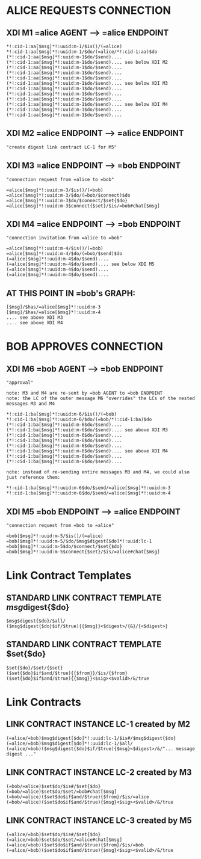 # ALICE REQUESTS CONNECTION
	
## XDI M1 =alice AGENT --> =alice ENDPOINT
	
	*!:cid-1:aa[$msg]*!:uuid:m-1/$is()/(=alice)
	*!:cid-1:aa[$msg]*!:uuid:m-1/$do/(=alice/*!:cid-1:aa)$do
	(*!:cid-1:aa[$msg]*!:uuid:m-1$do/$send)....
	(*!:cid-1:aa[$msg]*!:uuid:m-1$do/$send).... see below XDI M2
	(*!:cid-1:aa[$msg]*!:uuid:m-1$do/$send)....
	(*!:cid-1:aa[$msg]*!:uuid:m-1$do/$send)....
	(*!:cid-1:aa[$msg]*!:uuid:m-1$do/$send)....
	(*!:cid-1:aa[$msg]*!:uuid:m-1$do/$send).... see below XDI M3
	(*!:cid-1:aa[$msg]*!:uuid:m-1$do/$send)....
	(*!:cid-1:aa[$msg]*!:uuid:m-1$do/$send)....
	(*!:cid-1:aa[$msg]*!:uuid:m-1$do/$send)....
	(*!:cid-1:aa[$msg]*!:uuid:m-1$do/$send).... see below XDI M4
	(*!:cid-1:aa[$msg]*!:uuid:m-1$do/$send)....
	(*!:cid-1:aa[$msg]*!:uuid:m-1$do/$send)....
	
## XDI M2 =alice ENDPOINT --> =alice ENDPOINT
	
	"create digest link contract LC-1 for M5"
	
## XDI M3 =alice ENDPOINT --> =bob ENDPOINT
	
	"connection request from =alice to =bob"
	
	=alice[$msg]*!:uuid:m-3/$is()/(=bob)
	=alice[$msg]*!:uuid:m-3/$do/(=bob/$connect)$do
	=alice[$msg]*!:uuid:m-3$do/$connect/$set{$do}
	=alice[$msg]*!:uuid:m-3$connect{$set}/$is/=bob#chat[$msg]
	
## XDI M4 =alice ENDPOINT --> =bob ENDPOINT
	
	"connection invitation from =alice to =bob"
	
	=alice[$msg]*!:uuid:m-4/$is()/(=bob)
	=alice[$msg]*!:uuid:m-4/$do/(=bob/$send)$do
	(=alice[$msg]*!:uuid:m-4$do/$send)....
	(=alice[$msg]*!:uuid:m-4$do/$send).... see below XDI M5
	(=alice[$msg]*!:uuid:m-4$do/$send)....
	(=alice[$msg]*!:uuid:m-4$do/$send)....
	
## AT THIS POINT IN =bob's GRAPH:
	
	[$msg]/$has/=alice[$msg]*!:uuid:m-3
	[$msg]/$has/=alice[$msg]*!:uuid:m-4
	.... see above XDI M3
	.... see above XDI M4
	
# BOB APPROVES CONNECTION
	
## XDI M6 =bob AGENT --> =bob ENDPOINT
	
	"approval"
	
	note: M3 and M4 are re-sent by =bob AGENT to =bob ENDPOINT
	note: the LC of the outer message M6 "overrides" the LCs of the nested messages M3 and M4
	
	*!:cid-1:ba[$msg]*!:uuid:m-6/$is()/(=bob)
	*!:cid-1:ba[$msg]*!:uuid:m-6/$do/(=bob/*!:cid-1:ba)$do
	(*!:cid-1:ba[$msg]*!:uuid:m-6$do/$send)....
	(*!:cid-1:ba[$msg]*!:uuid:m-6$do/$send).... see above XDI M3
	(*!:cid-1:ba[$msg]*!:uuid:m-6$do/$send)....
	(*!:cid-1:ba[$msg]*!:uuid:m-6$do/$send)....
	(*!:cid-1:ba[$msg]*!:uuid:m-6$do/$send)....
	(*!:cid-1:ba[$msg]*!:uuid:m-6$do/$send).... see above XDI M4
	(*!:cid-1:ba[$msg]*!:uuid:m-6$do/$send)....
	(*!:cid-1:ba[$msg]*!:uuid:m-6$do/$send)....
	
	note: instead of re-sending entire messages M3 and M4, we could also just reference them:
	
	*!:cid-1:ba[$msg]*!:uuid:m-6$do/$send/=alice[$msg]*!:uuid:m-3
	*!:cid-1:ba[$msg]*!:uuid:m-6$do/$send/=alice[$msg]*!:uuid:m-4
	
## XDI M5 =bob ENDPOINT --> =alice ENDPOINT
	
	"connection request from =bob to =alice"
	
	=bob[$msg]*!:uuid:m-5/$is()/(=alice)
	=bob[$msg]*!:uuid:m-5/$do/$msg$digest[$do]*!:uuid:lc-1
	=bob[$msg]*!:uuid:m-5$do/$connect/$set{$do}
	=bob[$msg]*!:uuid:m-5$connect{$set}/$is/=alice#chat[$msg]
	
# Link Contract Templates
	
## STANDARD LINK CONTRACT TEMPLATE $msg$digest{$do}
	
	$msg$digest{$do}/$all/
	($msg$digest{$do}$if/$true){{$msg}}<$digest>/{&}/{<$digest>}
	
## STANDARD LINK CONTRACT TEMPLATE $set{$do}
	
	$set{$do}/$set/{$set}
	($set{$do}$if$and/$true){{$from}}/$is/{$from}
	($set{$do}$if$and/$true){{$msg}}<$sig><$valid>/&/true
	
# Link Contracts
	
## LINK CONTRACT INSTANCE LC-1 created by M2
	
	(=alice/=bob)$msg$digest[$do]*!:uuid:lc-1/$is#/$msg$digest{$do}
	(=alice/=bob)$msg$digest[$do]*!:uuid:lc-1/$all/
	(=alice/=bob)($msg$digest{$do}$if/$true){$msg}<$digest>/&/"... message digest ..."
	
## LINK CONTRACT INSTANCE LC-2 created by M3
	
	(=bob/=alice)$set$do/$is#/$set{$do}
	(=bob/=alice)$set$do/$set/=bob#chat[$msg]
	(=bob/=alice)($set$do$if$and/$true){$from}/$is/=alice
	(=bob/=alice)($set$do$if$and/$true){$msg}<$sig><$valid>/&/true
	
## LINK CONTRACT INSTANCE LC-3 created by M5
	
	(=alice/=bob)$set$do/$is#/$set{$do}
	(=alice/=bob)$set$do/$set/=alice#chat[$msg]
	(=alice/=bob)($set$do$if$and/$true){$from}/$is/=bob
	(=alice/=bob)($set$do$if$and/$true){$msg}<$sig><$valid>/&/true
	
